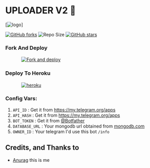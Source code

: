 # UPLOADER V2 🚀

[![logo](https://telegra.ph/file/56ee1462c2c19528f75b6.jpg)]

[![GitHub forks](https://img.shields.io/github/forks/AM-ROBOTS/UPLOADER-BOT-V2?&style=flat-square&logo=github)](https://github.com/AM-ROBOTS/UPLOADER-BOT-V2/fork)
![Repo Size](https://img.shields.io/github/repo-size/AM-ROBOTS/UPLOADER-BOT-V2?&style=flat-square&logo=github)
[![GitHub stars](https://img.shields.io/github/stars/AM-ROBOTS/UPLOADER-BOT-V2?&style=flat-square&logo=github)](https://github.com/AM-ROBOTS/UPLOADER-BOT-V2)

  

### Fork And Deploy

  ㅤ ㅤ   ㅤ <a href="https://github.com/AM-ROBOTS/UPLOADER-BOT-V2/fork"><img alt="Fork and deploy" src="https://img.shields.io/badge/-Fork%20And%20Deploy-black?style=for-the-badge&logo=github&logoColor=white"/></a> 



### Deploy To Heroku

  ㅤ ㅤ   ㅤ <a href="https://dashboard.heroku.com/new?template=https%3A%2F%2Fgithub.com%2FAM-ROBOTS/UPLOADER-BOT-V2"><img alt="heroku" src="https://img.shields.io/badge/-Deploy%20To%20Heroku-purple?style=for-the-badge&logo=heroku&logoColor=white"/></a> 


### Config Vars:

1. `API_ID` : Get it from https://my.telegram.org/apps 
2. `API_HASH` : Get it from https://my.telegram.org/apps
3. `BOT_TOKEN` : Get it from [@Botfather](https://t.me/botfather)
4. `DATABASE_URL` : Your mongodb url obtained from [mongodb.com](https://www.mongodb.com)
5. `OWNER_ID` : Your telegram I'd use this bot  `/info`





## Credits, and Thanks to

* [Anurag](https://t.me/sources_cods) this is me 
